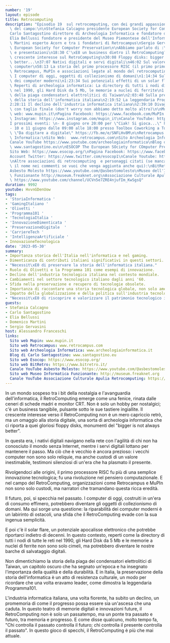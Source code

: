 ```yaml
---
number: '19'
layout: episode
title: Retrocomputing
description: "Episodio 19  sul retrocomputing, con dei grandi appassionati ed esperti\
  \ del campo:\n\nStefania Calcagno presidente European Society for Computer Preservation\n\
  Carlo Santagostino direttore di Archeologia Informatica e fondatore di Retrocampus\n\
  Elia Bellussi fondatore e presidente del Museo Piemontese dell'Informatica\nDomenico\
  \ Martini esperto Acorn e tra i fondatori di Retrocampus\nSergio Gervasini co-fondatore\
  \ European Society for Computer Preservation\n\nAbbiamo parlato di :\n0:00 Introduzione\
  \ e presentazioni\n18:30 C'\xE8 un business dietro il RetroComputing?\n25:03 Sul\
  \ crescente interesse sul RetroComputing\n30:08 Floppy disks: bigger is not always\
  \ better...\n37:07 Nativi digitali e servi digitali\n46:02 Sul valore dei vecchi\
  \ computer\n58:13 La storia del primo processore RISC (il primo primo!)\n1:01:13\
  \ Retrocampus, MuPIn e associazioni legate al mondo del retrocomputing\n1:02:40\
  \ I computer di oggi, oggetti di collezionismo di domani\n1:14:34 Sulla riparabilit\xE0\
  \ dei computer moderni\n1:23:34 Sui potenziali effetti di un solar flare\n1:32:54\
  \ Reperti di archeologia informatica: La directory di tutti i nodi di tutte le reti\
  \ nel 1990, gli Hard Disk da 5 Mb, le memorie a nuclei di ferrite\n1:55:59 La storia\
  \ della piaga condensatori elettrolitici di Taiwan\n2:03:48 Sulla preservazione\
  \ della storia dell'informatica italiana\n2:19:52 La leggendaria Programma101\n\
  2:28:11 Il declino dell'industria informatica italiana\n2:39:10 Divagazioni conclusive\
  \ con taglio finale (don't worry non abbiamo detto molto altro)\n\nMuPIn:\nSito\
  \ web: www.mupin.it\nPagina Facebook: https://www.facebook.com/MuPIn.org\nPagina\
  \ Instagram: https://www.instagram.com/mupin_it\nCanale YouTube: https://www.youtube.com/user/MuPInTV/videos\n\
  I prossimi eventi: \n- 8 giugno ore 20:00 per \"Ciak! Si gioca...\" https://fb.me/e/VdXNxxaI\n\
  - 10 e 11 giugno dalle 09:00 alle 18:00 presso Toolbox Coworking a Torino la mostra\
  \ \"Da digitare a digitale\" https://fb.me/e/SNFLHv8M\n\nRetrocampus e Archeologia\
  \ Informatica:\nSito Web:  www.retrocampus.com\nSito Archeologia Informatica: www.archeologiainformatica.it\n\
  Canale YouTube https://www.youtube.com/archeologiainformatica\nBlog di Carlo Santagostino:\
  \ www.santagostino.eu\n\nESOCOP The European SOciety for COmputer Preservation:\n\
  Sito Web: https://www.esocop.org/\nPagina Facebook: https://www.facebook.com/esocop\n\
  Account Twitter: https://www.twitter.com/esocop1\nCanale Youtube: https://www.youtube.com/@europeansocietyforcomputer1805\n\
  \nAltre associazioni di retrocomputing  e personaggi citati (se manca la tua, segnalami\
  \ il nome nei commenti se vuoi che venga aggiunta anche qui):\nBitRetro https://www.bitretro.it/\n\
  Asbesto Molesto https://www.youtube.com/@asbestomolesto\nMuseo dell'Informatica\
  \ Funzionante http://museum.freaknet.org\nAssociazione Culturale Apulia Retrocomputing\
  \ https://www.youtube.com/channel/UCVn5e7ZRE4njufIm_KwSgsQ"
duration: 9992
youtube: HvvnGDenUow
tags:
- 'StoriaInformatica '
- 'GamingItaliano '
- 'Olivetti '
- 'Programma101 '
- 'TecnologiaItalia '
- 'InnovazioneDimenticata '
- 'PreservazioneDigitale  '
- 'CarriereTech '
- 'IntelligenzaArtificiale '
- InnovazioneTecnologica
date: '2023-05-30'
summary:
- Importanza storica dell'Italia nell'informatica e nel gaming.
- Dimenticanza di contributi italiani significativi in questi settori.
- "Necessit\xE0 di preservare la storia dell'informatica italiana."
- Ruolo di Olivetti e la Programma 101 come esempi di innovazione.
- Declino dell'industria tecnologica italiana nel contesto mondiale.
- Cambiamenti nel settore tecnologico italiano dagli anni '60.
- Sfida nella preservazione e recupero di tecnologie obsolete.
- Importanza di raccontare una storia tecnologica globale, non solo americana.
- Impatto della globalizzazione e della politica sull'industria tecnologica italiana.
- "Necessit\xE0 di riscoprire e valorizzare il patrimonio tecnologico italiano."
guests:
- Stefania Calcagno
- Carlo Santagostino
- Elia Bellussi
- Domenico Martini
- Sergio Gervasini
host: Alessandro Franceschi
links:
  Sito web Mupin: www.mupin.it
  Sito web Retrocampus: www.retrocampus.com
  Sito web Archeologia Informatica: www.archeologiainformatica.it
  Blog di Carlo Santagostino: www.santagostino.eu
  Sito web Esocop: https://www.esocop.org/
  Sito web BitRetro: https://www.bitretro.it/
  Canale YouTube Asbesto Molesto: https://www.youtube.com/@asbestomolesto
  Sito web Museo Informatica Funzionante: http://museum.freaknet.org
  Canale YouTube Associazione Culturale Apulia Retrocomputing: https://www.youtube.com/channel/UCVn5e7ZRE4njufIm_KwSgsQ
---
```

In un mondo sospeso tra i bit della nostalgia e l'avanguardia dell'informatica, il RetroComputing emerge come una fenice, rinata dalle ceneri di schede madri e monitor CRT. Non è solo un hobby per nostalgici; c'è un business tangibile, pulsante sotto le sue tastiere ingiallite. Il crescente interesse verso il RetroComputing non è un mero capriccio retrò, ma un omaggio alla storia digitale, una sorta di archeologia informatica che ci riporta a quei gloriosi floppy disks, monumenti del "bigger is not always better".

In questa era, i nativi digitali navigano nella rete con l'agilità di chi non ha conosciuto il mondo senza Internet, mentre i servi digitali lottano per mantenere il passo. Ma ciò che è vecchio è ancora prezioso: i vecchi computer non sono solo reliquie, ma anche custodi di un valore inestimabile, testimoni silenziosi di un'era che ha plasmato il presente.

Rivolgendoci alle origini, il primo processore RISC fu più di una semplice innovazione tecnologica; fu una rivoluzione nel pensiero computazionale. E nel campo del RetroComputing, organizzazioni come Retrocampus e MuPIn non sono solo custodi, ma narratori che tramandano questa ricca eredità.

Il futuro, poi, si specchia nel passato. I computer di oggi, costruiti in un'era di consumo effimero, potrebbero diventare gli oggetti di collezionismo di domani. Ma qui sorge una questione: la riparabilità dei computer moderni è un labirinto di ostacoli, una sfida che il RetroComputing evade con la sua ingenua semplicità.

E poi c'è il solar flare, un potenziale apocalisse elettronico che potrebbe riportarci indietro di decenni. In questo contesto, reperti come la directory di tutti i nodi di tutte le reti nel 1990, gli Hard Disk da 5 Mb e le memorie a nuclei di ferrite non sono solo cimeli, ma potrebbero diventare le nostre barche di salvataggio digitali.

Non dimentichiamo la storia della piaga dei condensatori elettrolitici di Taiwan, un capitolo oscuro che ha segnato un'epoca e ha insegnato l'importanza della qualità e della durabilità. E in Italia, la preservazione della storia dell'informatica è un atto di resistenza culturale, un modo per ricordare che una volta eravamo leader, come dimostra la leggendaria Programma101.

L'industria informatica italiana, una volta fiorente, ha subito un declino, un promemoria di come il progresso possa essere sia un'ascesa che una caduta. In questo teatro di memorie digitali e innovazioni future, il RetroComputing non è solo un passatempo, ma un ponte tra passato e futuro, tra memoria e progresso. E come disse qualcuno, molto tempo fa, "Chi controlla il passato controlla il futuro; chi controlla il presente controlla il passato". In questo gioco di specchi, il RetroComputing è più che mai attuale.